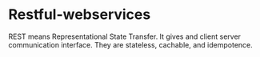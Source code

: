 # Restful-webservices
REST means Representational State Transfer. It gives and client server communication interface. They are stateless, cachable, and idempotence.
